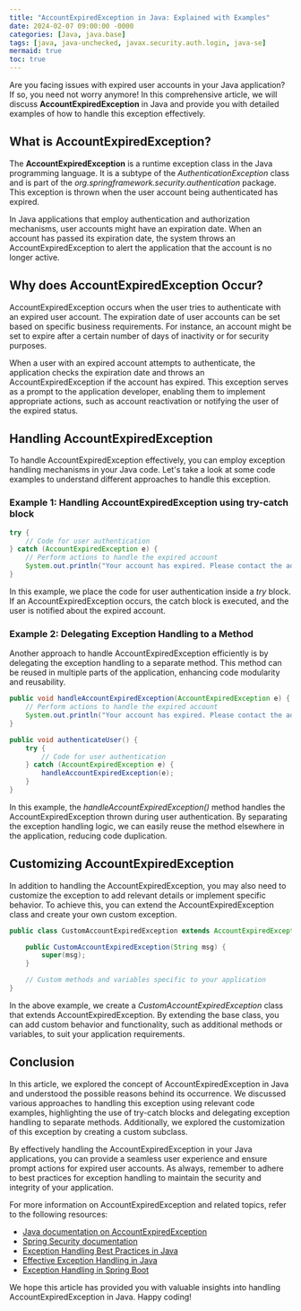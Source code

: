```yaml
---
title: "AccountExpiredException in Java: Explained with Examples"
date: 2024-02-07 09:00:00 -0000
categories: [Java, java.base]
tags: [java, java-unchecked, javax.security.auth.login, java-se]
mermaid: true
toc: true
---
```



Are you facing issues with expired user accounts in your Java application? If so, you need not worry anymore! In this comprehensive article, we will discuss **AccountExpiredException** in Java and provide you with detailed examples of how to handle this exception effectively.

## What is AccountExpiredException?

The **AccountExpiredException** is a runtime exception class in the Java programming language. It is a subtype of the *AuthenticationException* class and is part of the *org.springframework.security.authentication* package. This exception is thrown when the user account being authenticated has expired.

In Java applications that employ authentication and authorization mechanisms, user accounts might have an expiration date. When an account has passed its expiration date, the system throws an AccountExpiredException to alert the application that the account is no longer active.

## Why does AccountExpiredException Occur?

AccountExpiredException occurs when the user tries to authenticate with an expired user account. The expiration date of user accounts can be set based on specific business requirements. For instance, an account might be set to expire after a certain number of days of inactivity or for security purposes.

When a user with an expired account attempts to authenticate, the application checks the expiration date and throws an AccountExpiredException if the account has expired. This exception serves as a prompt to the application developer, enabling them to implement appropriate actions, such as account reactivation or notifying the user of the expired status.

## Handling AccountExpiredException

To handle AccountExpiredException effectively, you can employ exception handling mechanisms in your Java code. Let's take a look at some code examples to understand different approaches to handle this exception.

### Example 1: Handling AccountExpiredException using try-catch block

```java
try {
    // Code for user authentication
} catch (AccountExpiredException e) {
    // Perform actions to handle the expired account
    System.out.println("Your account has expired. Please contact the administrator for assistance.");
}
```

In this example, we place the code for user authentication inside a *try* block. If an AccountExpiredException occurs, the catch block is executed, and the user is notified about the expired account.

### Example 2: Delegating Exception Handling to a Method

Another approach to handle AccountExpiredException efficiently is by delegating the exception handling to a separate method. This method can be reused in multiple parts of the application, enhancing code modularity and reusability.

```java
public void handleAccountExpiredException(AccountExpiredException e) {
    // Perform actions to handle the expired account
    System.out.println("Your account has expired. Please contact the administrator for assistance.");
}

public void authenticateUser() {
    try {
        // Code for user authentication
    } catch (AccountExpiredException e) {
        handleAccountExpiredException(e);
    }
}
```

In this example, the *handleAccountExpiredException()* method handles the AccountExpiredException thrown during user authentication. By separating the exception handling logic, we can easily reuse the method elsewhere in the application, reducing code duplication.

## Customizing AccountExpiredException

In addition to handling the AccountExpiredException, you may also need to customize the exception to add relevant details or implement specific behavior. To achieve this, you can extend the AccountExpiredException class and create your own custom exception.

```java
public class CustomAccountExpiredException extends AccountExpiredException {

    public CustomAccountExpiredException(String msg) {
        super(msg);
    }

    // Custom methods and variables specific to your application
}
```

In the above example, we create a *CustomAccountExpiredException* class that extends AccountExpiredException. By extending the base class, you can add custom behavior and functionality, such as additional methods or variables, to suit your application requirements.

## Conclusion

In this article, we explored the concept of AccountExpiredException in Java and understood the possible reasons behind its occurrence. We discussed various approaches to handling this exception using relevant code examples, highlighting the use of try-catch blocks and delegating exception handling to separate methods. Additionally, we explored the customization of this exception by creating a custom subclass.

By effectively handling the AccountExpiredException in your Java applications, you can provide a seamless user experience and ensure prompt actions for expired user accounts. As always, remember to adhere to best practices for exception handling to maintain the security and integrity of your application.

For more information on AccountExpiredException and related topics, refer to the following resources:

- [Java documentation on AccountExpiredException](https://docs.oracle.com/javase/8/docs/api/java/nio/file/AccountExpiredException.html)
- [Spring Security documentation](https://docs.spring.io/spring-security/site/docs/current/api/)
- [Exception Handling Best Practices in Java](https://www.baeldung.com/java-exception-handling-best-practices)
- [Effective Exception Handling in Java](https://www.javaworld.com/article/2076013/effective-exception-handling-in-java-part-1.html)
- [Exception Handling in Spring Boot](https://www.baeldung.com/exception-handling-for-rest-with-spring)

We hope this article has provided you with valuable insights into handling AccountExpiredException in Java. Happy coding!